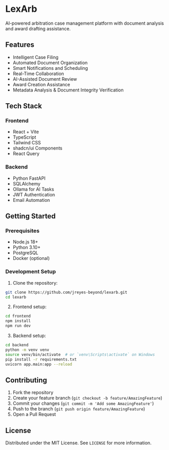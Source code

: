 # LexArb

AI-powered arbitration case management platform with document analysis and award drafting assistance.

## Features

- Intelligent Case Filing
- Automated Document Organization
- Smart Notifications and Scheduling
- Real-Time Collaboration
- AI-Assisted Document Review
- Award Creation Assistance
- Metadata Analysis & Document Integrity Verification

## Tech Stack

### Frontend
- React + Vite
- TypeScript
- Tailwind CSS
- shadcn/ui Components
- React Query

### Backend
- Python FastAPI
- SQLAlchemy
- Ollama for AI Tasks
- JWT Authentication
- Email Automation

## Getting Started

### Prerequisites
- Node.js 18+
- Python 3.10+
- PostgreSQL
- Docker (optional)

### Development Setup

1. Clone the repository:
```bash
git clone https://github.com/jreyes-beyond/lexarb.git
cd lexarb
```

2. Frontend setup:
```bash
cd frontend
npm install
npm run dev
```

3. Backend setup:
```bash
cd backend
python -m venv venv
source venv/bin/activate  # or `venv\Scripts\activate` on Windows
pip install -r requirements.txt
uvicorn app.main:app --reload
```

## Contributing

1. Fork the repository
2. Create your feature branch (`git checkout -b feature/AmazingFeature`)
3. Commit your changes (`git commit -m 'Add some AmazingFeature'`)
4. Push to the branch (`git push origin feature/AmazingFeature`)
5. Open a Pull Request

## License

Distributed under the MIT License. See `LICENSE` for more information.